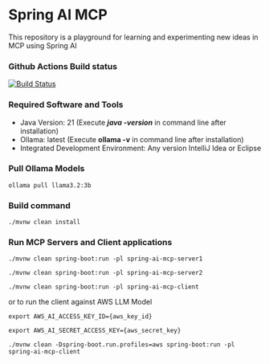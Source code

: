# Spring AI MCP
This repository is a playground for learning and experimenting new ideas in MCP using Spring AI

### Github Actions Build status
[![Build Status](https://github.com/harishkannarao/spring-ai-mcp/workflows/CI-main/badge.svg)](https://github.com/harishkannarao/spring-ai-mcp/actions?query=workflow%3ACI-main)

### Required Software and Tools
* Java Version: 21 (Execute **_java -version_** in command line after installation)
* Ollama: latest (Execute **ollama -v** in command line after installation)
* Integrated Development Environment: Any version IntelliJ Idea or Eclipse

### Pull Ollama Models

    ollama pull llama3.2:3b

### Build command

    ./mvnw clean install

### Run MCP Servers and Client applications

    ./mvnw clean spring-boot:run -pl spring-ai-mcp-server1

    ./mvnw clean spring-boot:run -pl spring-ai-mcp-server2

    ./mvnw clean spring-boot:run -pl spring-ai-mcp-client

or to run the client against AWS LLM Model

    export AWS_AI_ACCESS_KEY_ID={aws_key_id}

    export AWS_AI_SECRET_ACCESS_KEY={aws_secret_key}

    ./mvnw clean -Dspring-boot.run.profiles=aws spring-boot:run -pl spring-ai-mcp-client